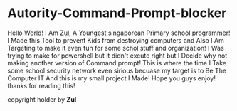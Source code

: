 # Autority-Command-Prompt-blocker
Hello World! I Am Zul, A Youngest singaporean Primary school programmer!
I Made this Tool to prevent Kids from destroying computers and Also I Am Targeting to make it even fun for some schol stuff and organization!
I Was trying to make for powershell but it didn't excute right but I Decide why not making another version of Command prompt!
This is where the time I Take some school security network even sirious becuase my target is to Be The Computer IT And this is my small project I Made!
Hope you guys enjoy! thanks for reading this!


copyright holder by **Zul**
